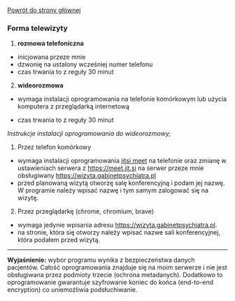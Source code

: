 <a href="https://gabinetpsychiatra.pl"> Powrót do strony głównej </a>

### Forma telewizyty

1. __rozmowa telefoniczna__

- inicjowana przeze mnie
- dzwonię na ustalony wcześniej numer telefonu
- czas trwania to z reguły 30 minut

2. __wideorozmowa__

- wymaga instalacji oprogramowania na telefonie komórkowym lub użycia komputera z przeglądarką internetową

- czas trwania to z reguły 30 minut

_Instrukcje instalacji oprogramowania do wideorozmowy;_

1. Przez telefon komórkowy
- wymaga instalacji oprogramowania [jitsi meet](https://play.google.com/store/apps/details?id=org.jitsi.meet) na telefonie  oraz zmianę w ustawieniach serwera z https://meet.jit.si na serwer przeze mnie obsługiwany https://wizyta.gabinetpsychiatra.pl
- przed planowaną wizytą otworzę salę konferencyjną i podam jej nazwę. W programie należy wpisać nazwę i tym samym zalogować się na wizytę.

2. Przez przeglądarkę (chrome, chromium, brave)
- wymaga jedynie wpisania adresu https://wizyta.gabinetpsychiatra.pl.
- na stronie, która się otworzy należy wpisać nazwe sali konferencyjnej, która podałem przed wizytą.

<hr>

__Wyjaśnienie:__
wybór programu wynika z bezpieczeństwa danych pacjentów. Całość oprogramowania znajduje się na moim serwerze i nie jest obsługiwana przez podmioty trzecie (ochrona metadanych). Dodatkowo to oprogramowanie gwarantuje szyfrowanie koniec do końca (end-to-end encryption) co uniemożliwia podsłuchiwanie.
